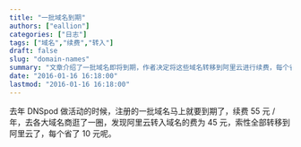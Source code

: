 ```yaml
---
title: "一批域名到期"
authors: ["eallion"]
categories: ["日志"]
tags: ["域名","续费","转入"]
draft: false
slug: "domain-names"
summary: "文章介绍了一批域名即将到期，作者决定将这些域名转移到阿里云进行续费，每个省下 10 元。"
date: "2016-01-16 16:18:00"
lastmod: "2016-01-16 16:18:00"
---
```


去年 DNSpod 做活动的时候，注册的一批域名马上就要到期了，续费 55 元 / 年，去各大域名商逛了一圈，发现阿里云转入域名的费为 45 元，索性全部转移到阿里云了，每个省了 10 元呢。
